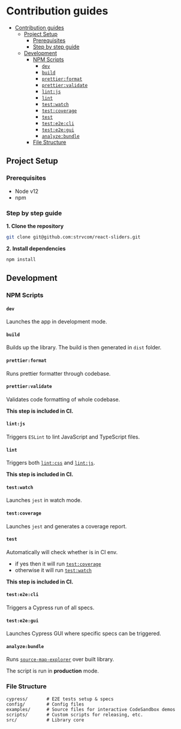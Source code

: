 # Contribution guides

- [Contribution guides](#contribution-guides)
  - [Project Setup](#project-setup)
    - [Prerequisites](#prerequisites)
    - [Step by step guide](#step-by-step-guide)
  - [Development](#development)
    - [NPM Scripts](#npm-scripts)
      - [`dev`](#dev)
      - [`build`](#build)
      - [`prettier:format`](#prettierformat)
      - [`prettier:validate`](#prettiervalidate)
      - [`lint:js`](#lintjs)
      - [`lint`](#lint)
      - [`test:watch`](#testwatch)
      - [`test:coverage`](#testcoverage)
      - [`test`](#test)
      - [`test:e2e:cli`](#teste2ecli)
      - [`test:e2e:gui`](#teste2egui)
      - [`analyze:bundle`](#analyzebundle)
    - [File Structure](#file-structure)

## Project Setup

### Prerequisites

- Node v12
- npm

### Step by step guide

**1. Clone the repository**

```bash
git clone git@github.com:strvcom/react-sliders.git
```

**2. Install dependencies**

```bash
npm install
```

## Development

### NPM Scripts

#### `dev`

Launches the app in development mode.

#### `build`

Builds up the library. The build is then generated in `dist` folder.

#### `prettier:format`

Runs prettier formatter through codebase.

#### `prettier:validate`

Validates code formatting of whole codebase.

**This step is included in CI.**

#### `lint:js`

Triggers `ESLint` to lint JavaScript and TypeScript files.

#### `lint`

Triggers both [`lint:css`](#lintcss) and [`lint:js`](#lintjs).

**This step is included in CI.**

#### `test:watch`

Launches `jest` in watch mode.

#### `test:coverage`

Launches `jest` and generates a coverage report.

#### `test`

Automatically will check whether is in CI env.

- if yes then it will run [`test:coverage`](#testcoverage)
- otherwise it will run [`test:watch`](#testwatch)

**This step is included in CI.**

#### `test:e2e:cli`

Triggers a Cypress run of all specs.

#### `test:e2e:gui`

Launches Cypress GUI where specific specs can be triggered.

#### `analyze:bundle`

Runs [`source-map-explorer`](https://github.com/danvk/source-map-explorer) over built library.

The script is run in **production** mode.

### File Structure

```
cypress/       # E2E tests setup & specs
config/        # Config files
examples/      # Source files for interactive CodeSandbox demos
scripts/       # Custom scripts for releasing, etc.
src/           # Library core
```
